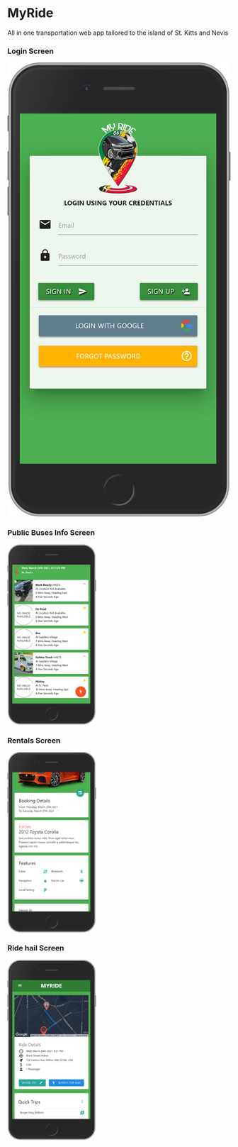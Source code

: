 # MyRide
All in one transportation web app tailored to the island of St. Kitts and Nevis

<h3>Login Screen</h3>
<img src="login.png" />

<h3>Public Buses Info Screen</h3>
<img src="publicbus.png" width="200" />

<h3>Rentals Screen</h3>
<img src="rentals.png" width="200" />

<h3>Ride hail Screen</h3>
<img src="ridehail.png" width="200" />
